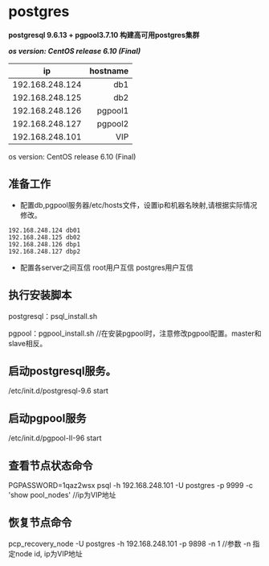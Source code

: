 # postgres

**postgresql 9.6.13 + pgpool3.7.10 构建高可用postgres集群**

***os version: CentOS release 6.10 (Final)***

ip|hostname
--|--:
192.168.248.124|db1
192.168.248.125|db2
192.168.248.126|pgpool1
192.168.248.127|pgpool2
192.168.248.101|VIP

os version: CentOS release 6.10 (Final)

## 准备工作
* 配置db,pgpool服务器/etc/hosts文件，设置ip和机器名映射,请根据实际情况修改。
```cat /etc/hosts
192.168.248.124 db01
192.168.248.125 db02
192.168.248.126 dbp1
192.168.248.127 dbp2
```

* 配置各server之间互信
root用户互信
postgres用户互信

## 执行安装脚本
postgresql：psql_install.sh

pgpool：pgpool_install.sh //在安装pgpool时，注意修改pgpool配置。master和slave相反。

## 启动postgresql服务。
/etc/init.d/postgresql-9.6 start

## 启动pgpool服务
/etc/init.d/pgpool-II-96  start 

## 查看节点状态命令
PGPASSWORD=1qaz2wsx psql -h 192.168.248.101 -U postgres -p 9999 -c 'show pool_nodes' //ip为VIP地址

## 恢复节点命令
pcp_recovery_node -U postgres -h 192.168.248.101 -p 9898 -n 1 //参数 -n 指定node id, ip为VIP地址
